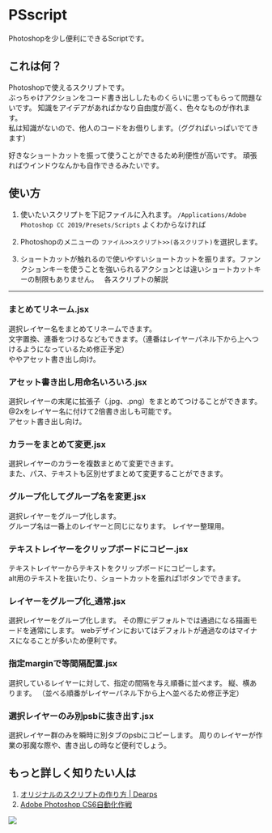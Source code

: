 PSscript
===
Photoshopを少し便利にできるScriptです。

これは何？
---

Photoshopで使えるスクリプトです。  
ぶっちゃけアクションをコード書き出ししたものくらいに思ってもらって問題ないです。
知識をアイデアがあればかなり自由度が高く、色々なものが作れます。  
私は知識がないので、他人のコードをお借りします。（ググればいっぱいでてきます）

好きなショートカットを振って使うことができるため利便性が高いです。
頑張ればウインドウなんかも自作できるみたいです。
 

使い方
---
1. 使いたいスクリプトを下記ファイルに入れます。
``/Applications/Adobe Photoshop CC 2019/Presets/Scripts``
よくわからなければ

1. Photoshopのメニューの
``ファイル>>スクリプト>>(各スクリプト)``を選択します。

1. ショートカットが触れるので使いやすいショートカットを振ります。ファンクションキーを使うことを強いられるアクションとは違いショートカットキーの制限もありません。
 
各スクリプトの解説
---

### まとめてリネーム.jsx
選択レイヤー名をまとめてリネームできます。  
文字置換、連番をつけるなどもできます。（連番はレイヤーパネル下から上へつけるようになっているため修正予定）  
ややアセット書き出し向け。

### アセット書き出し用命名いろいろ.jsx

選択レイヤーの末尾に拡張子（.jpg、.png）をまとめてつけることができます。@2xをレイヤー名に付けて2倍書き出しも可能です。    
アセット書き出し向け。

### カラーをまとめて変更.jsx
選択レイヤーのカラーを複数まとめて変更できます。  
また、パス、テキストも区別せずまとめて変更することができます。

### グループ化してグループ名を変更.jsx
選択レイヤーをグループ化します。  
グループ名は一番上のレイヤーと同じになります。
レイヤー整理用。

### テキストレイヤーをクリップボードにコピー.jsx
テキストレイヤーからテキストをクリップボードにコピーします。  
alt用のテキストを抜いたり、ショートカットを振れば1ボタンでできます。

### レイヤーをグループ化_通常.jsx
選択レイヤーをグループ化します。
その際にデフォルトでは通過になる描画モードを通常にします。
webデザインにおいてはデフォルトが通過なのはマイナスになることが多いため便利です。

### 指定marginで等間隔配置.jsx
選択しているレイヤーに対して、指定の間隔を与え順番に並べます。
縦、横あります。
（並べる順番がレイヤーパネル下から上へ並べるため修正予定）

### 選択レイヤーのみ別psbに抜き出す.jsx
選択レイヤー群のみを瞬時に別タブのpsbにコピーします。
周りのレイヤーが作業の邪魔な際や、書き出しの時など便利でしょう。
 

もっと詳しく知りたい人は
---
1.  [オリジナルのスクリプトの作り方 | Dearps](http://dearps.lovwar.com/2016/01/19/script-2/)
1.  [Adobe Photoshop CS6自動化作戦]( http://www.openspc2.org/book/PhotoshopCS6/)

![](https://img.yakkun.com/poke/icon960/n200.png)
